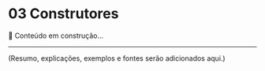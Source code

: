 # 03 Construtores

📌 Conteúdo em construção...

---

(Resumo, explicações, exemplos e fontes serão adicionados aqui.)